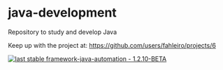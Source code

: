 # java-development
Repository to study and develop Java

Keep up with the project at: https://github.com/users/fahleiro/projects/6

[![last stable framework-java-automation - 1.2.10-BETA](https://img.shields.io/badge/last_stable_framework--java--automation-BETA-2ea44f?style=for-the-badge)](https://github.com/fahleiro/java-development/packages/2099590)
